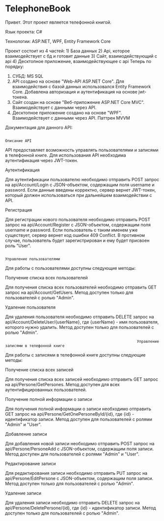 # TelephoneBook
Привет.
Этот проект является телефонной книгой.

Язык проекта: C#

Технологии: ASP.NET, WPF, Entity Framework Core

Проект состоит из 4 частей: 1) База данных
                            2) Api, которое взаимодействует с бд и готовит данные
                            3) Сайт, взаимодействующий с api 
                            4) Десктопное приложение, взаимодействующее с api
Теперь по порядку:
1) СУБД: MS SQL
2) API создано на основе "Web-API ASP.NET Core". 
   Для взаимодействия с базой данных использовался Entity Framework Core.
   Добавлена авторизация и аутентификация на основе jwt-токена.
3) Сайт создан на основе "Веб-приложение ASP.NET Core MVC".
   Взаимодействует с данными через API.
4) Десктопное приложение создано на основе "WPF".
   Взаимодействует с данными через API. Паттрен MVVM
   
Документация для данного API:

                                                                        Описание API
API предоставляет возможность управлять пользователями и записями в телефонной книге.
Для использования API необходима аутентификация через JWT-токен.

Аутентификация

Для аутентификации пользователю необходимо отправить POST запрос на api/Account/Login с JSON-объектом, содержащим поля username и password.
Если данные введены корректно, сервер вернет JWT-токен, который должен использоваться при дальнейшем взаимодействии с API.

Регистрация

Для регистрации нового пользователя необходимо отправить POST запрос на api/Account/Register с JSON-объектом, содержащим поля username и password.
Если пользователь с таким именем уже существует, сервер вернет код ошибки 409 Conflict. 
В противном случае, пользователь будет зарегистрирован и ему будет присвоен роль "User".

                                                                     Управление пользователями

Для работы с пользователями доступны следующие методы:

Получение списка всех пользователей

Для получения списка всех пользователей необходимо отправить GET запрос на api/Account/GetUsers.
Метод доступен только для пользователей с ролью "Admin".

Удаление пользователя

Для удаления пользователя необходимо отправить DELETE запрос на api/Account/DeleteUser/{userName}, где {userName} - имя пользователя, которого нужно удалить.
Метод доступен только для пользователей с ролью "Admin".

                                                                Управление записями в телефонной книге
Для работы с записями в телефонной книге доступны следующие методы:

Получение списка всех записей

Для получения списка всех записей необходимо отправить GET запрос на api/Persone/GetPersones.
Метод доступен для всех аутентифицированных пользователей.

Получение полной информации о записи

Для получения полной информации о записи необходимо отправить GET запрос на api/Persone/GetOnePersoneById/{id}, где {id} - идентификатор записи.
Метод доступен для пользователей с ролями "Admin" и "User".

Добавление записи

Для добавления новой записи необходимо отправить POST запрос на api/Persone/PersoneAdd с JSON-объектом, содержащим поля записи.
Метод доступен для пользователей с ролями "Admin" и "User".

Редактирование записи

Для редактирования записи необходимо отправить PUT запрос на api/Persone/EditPersone с JSON-объектом, содержащим поля записи.
Метод доступен только для пользователей с ролью "Admin".

Удаление записи

Для удаления записи необходимо отправить DELETE запрос на api/Persone/DeletePersone/{id}, где {id} - идентификатор записи.
Метод доступен только для пользователей с ролью "Admin".

